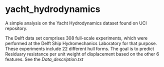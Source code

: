 # yacht_hydrodynamics
A simple analysis on the Yacht Hydrodynamics dataset found on UCI repository.

The Delft data set comprises 308 full-scale experiments, which were performed at the Delft Ship Hydromechanics Laboratory for that purpose. 
These experiments include 22 different hull forms. The goal is to predict Residuary resistance per unit weight of displacement based on the other 6 features.
See the _Data_description.txt_
